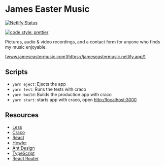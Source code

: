 # James Easter Music

[![Netlify Status](https://api.netlify.com/api/v1/badges/55a1b6c0-24db-44e6-b292-302eff186f09/deploy-status)](https://app.netlify.com/sites/jameseastermusic/deploys)

[![code style: prettier](https://img.shields.io/badge/code_style-prettier-brightgreen.svg)](https://github.com/prettier/prettier)

Pictures, audio & video recordings, and a contact form for anyone who finds my music enjoyable.

[www.jameseastermusic.com](https://jameseastermusic.netlify.app/)

## Scripts

- `yarn eject`: Ejects the app
- `yarn test`: Runs the tests with craco
- `yarn build`: Builds the production app with craco
- `yarn start`: starts app with craco, open [http://localhost:3000](http://localhost:3000)

## Resources

- [Less](http://lesscss.org/)
- [Craco](https://github.com/gsoft-inc/craco)
- [React](https://reactjs.org/)
- [Howler](https://howlerjs.com/)
- [Ant Design](https://ant.design/)
- [TypeScript](https://www.typescriptlang.org/)
- [React Router](https://reactrouter.com/web/guides/quick-start)
